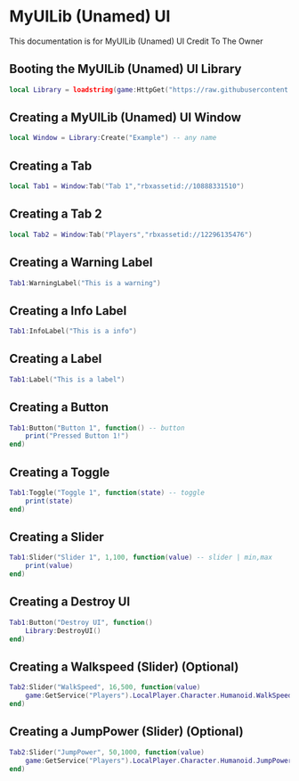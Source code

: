 # MyUILib (Unamed) UI
This documentation is for MyUILib (Unamed) UI Credit To The Owner

## Booting the MyUILib (Unamed) UI Library
```lua
local Library = loadstring(game:HttpGet("https://raw.githubusercontent.com/Vcsk/UI-Library/main/Source/MyUILib(Unamed).lua"))()
```




## Creating a MyUILib (Unamed) UI Window
```lua
local Window = Library:Create("Example") -- any name
```

## Creating a Tab
```lua
local Tab1 = Window:Tab("Tab 1","rbxassetid://10888331510")
```

## Creating a Tab 2
```lua
local Tab2 = Window:Tab("Players","rbxassetid://12296135476")
```

## Creating a Warning Label
```lua
Tab1:WarningLabel("This is a warning")
```

## Creating a Info Label
```lua
Tab1:InfoLabel("This is a info")
```

## Creating a Label
```lua
Tab1:Label("This is a label")
```

## Creating a Button
```lua
Tab1:Button("Button 1", function() -- button
	print("Pressed Button 1!")
end)
```

## Creating a Toggle
```lua
Tab1:Toggle("Toggle 1", function(state) -- toggle
	print(state)
end)
```

## Creating a Slider
```lua
Tab1:Slider("Slider 1", 1,100, function(value) -- slider | min,max
	print(value)
end)
```

## Creating a Destroy UI
```lua
Tab1:Button("Destroy UI", function()
	Library:DestroyUI()
end)
```

## Creating a Walkspeed (Slider) (Optional)
```lua
Tab2:Slider("WalkSpeed", 16,500, function(value)
	game:GetService("Players").LocalPlayer.Character.Humanoid.WalkSpeed = value
end)
```

## Creating a JumpPower (Slider) (Optional)
```lua
Tab2:Slider("JumpPower", 50,1000, function(value)
	game:GetService("Players").LocalPlayer.Character.Humanoid.JumpPower = value
end)
```
